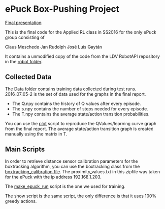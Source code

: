 # ePuck Box-Pushing Project

[Final presentation](reports/final_report.pdf)

This is the final code for the Applied RL class in SS2016 for the only ePuck group consisting of

Claus Meschede
Jan Rudolph
José Luís Gaytán

It contains a unmodified copy of the code from the LDV RobotAPI repository in the [robot folder](robot).

## Collected Data

The [Data folder](Data) contains training data collected during test runs.
2016_07_05-2 is the set of data used for the graphs in the final report.

- The Q.npy contains the history of Q values after every episode.
- The s.npy contains the number of steps needed for every episode.
- The T.npy contains the average state/action transition probabilities.

You can use the [plot](plot.py) script to reproduce the QValues/learning curve graph from the final report.
The average state/action transition graph is created manually using the matrix in T.

## Main Scripts

In order to retrieve distance sensor calibration parameters for the boxtracking algorithm, you can use
the boxtracking class from the [boxtracking_calibration file](boxtracking_calibration.py).
The proximity_values.txt in this zipfile was taken for the ePuck with the ip address 192.168.1.203.

The [make_epuck_run](make_epuck_run.py) script is the one we used for training.

The [show](show.py) script is the same script, the only difference is that it uses 100% greedy actions.

